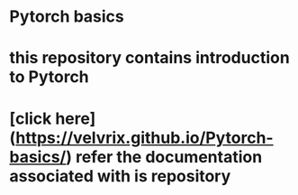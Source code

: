 # Pytorch basics

# this repository contains introduction to Pytorch
# [click here] (https://velvrix.github.io/Pytorch-basics/) refer the documentation associated with is repository
